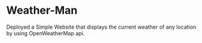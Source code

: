 # Weather-Man
Deployed a Simple Website that displays the current weather of any location by using  OpenWeatherMap api.
